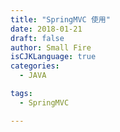 ```yaml
---
title: "SpringMVC 使用"
date: 2018-01-21
draft: false
author: Small Fire
isCJKLanguage: true
categories: 
  - JAVA

tags: 
  - SpringMVC

---
```


